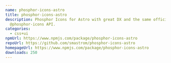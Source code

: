 ```yaml
---
name: phosphor-icons-astro
title: phosphor-icons-astro
description: Phosphor Icons for Astro with great DX and the same official
  @phosphor-icons API.
categories:
  - css+ui
npmUrl: https://www.npmjs.com/package/phosphor-icons-astro
repoUrl: https://github.com/smastrom/phosphor-icons-astro
homepageUrl: https://www.npmjs.com/package/phosphor-icons-astro
downloads: 250
---
```

